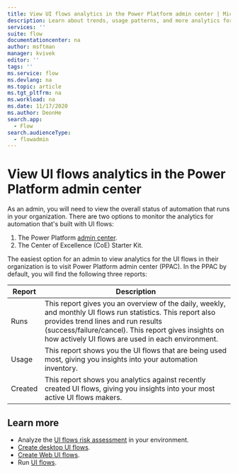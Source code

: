 ```yaml
---
title: View UI flows analytics in the Power Platform admin center | Microsoft Docs
description: Learn about trends, usage patterns, and more analytics for UI flows in the Power Platform admin center.
services: ''
suite: flow
documentationcenter: na
author: msftman
manager: kvivek
editor: ''
tags: ''
ms.service: flow
ms.devlang: na
ms.topic: article
ms.tgt_pltfrm: na
ms.workload: na
ms.date: 11/17/2020
ms.author: DeonHe
search.app: 
  - Flow
search.audienceType: 
  - flowadmin
---
```


# View UI flows analytics in the Power Platform admin center

As an admin, you will need to view the overall status of automation that runs in your organization. There are two options to monitor the analytics for automation that's built with UI flows:

1. The Power Platform [admin center](https://docs.microsoft.com/en-us/power-platform/admin/analytics-ui-flow).
1. The Center of Excellence (CoE) Starter Kit.

The easiest option for an admin to view analytics for the UI flows in their organization is to visit Power Platform admin center (PPAC). In the PPAC by default, you will find the following three reports:

Report | Description
--- | ---
Runs | This report gives you an overview of the daily, weekly, and monthly UI flows run statistics. This report also provides trend lines and run results (success/failure/cancel). This report gives insights on how actively UI flows are used in each environment.
Usage | This report shows you the UI flows that are being used most, giving you insights into your automation inventory.
Created | This report shows you analytics against recently created UI flows, giving you insights into your most active UI flows makers.



## Learn more

- Analyze the [UI flows risk assessment](https://docs.microsoft.com/power-platform/guidance/coe/power-bi-govern#ui-flows-risk-assessment) in your environment.
- [Create desktop UI flows](create-desktop.md).
- [Create Web UI flows](create-web.md).
- Run [UI flows](run-ui-flow.md).
